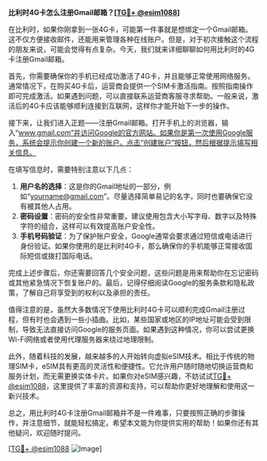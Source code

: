**比利时4G卡怎么注册Gmail邮箱？[[TG💪+ @esim1088](https://t.me/s/esim1088)]**

在比利时，如果你刚拿到一张4G卡，可能第一件事就是想绑定一个Gmail邮箱。这不仅方便接收邮件，还能用来管理各种在线账户。但是，对于初次接触这个流程的朋友来说，可能会觉得有点复杂。今天，我们就来详细聊聊如何用比利时的4G卡注册Gmail邮箱。

首先，你需要确保你的手机已经成功激活了4G卡，并且能够正常使用网络服务。通常情况下，在购买4G卡后，运营商会提供一个SIM卡激活指南。按照指南操作即可完成激活。如果遇到问题，可以直接联系运营商客服寻求帮助。一般来说，激活后的4G卡应该能够顺利连接到互联网，这样你才能开始下一步的操作。

接下来，让我们进入正题——注册Gmail邮箱。打开手机上的浏览器，输入“www.gmail.com”并访问Google的官方网站。如果你是第一次使用Google服务，系统会提示你创建一个新的账户。点击“创建账户”按钮，然后根据提示填写相关信息。

在填写信息时，需要特别注意以下几点：

1. **用户名的选择**：这是你的Gmail地址的一部分，例如“yourname@gmail.com”。尽量选择简单易记的名字，同时也要确保它没有被其他人占用。
2. **密码设置**：密码的安全性非常重要。建议使用包含大小写字母、数字以及特殊字符的组合，这样可以有效提高账户安全性。
3. **手机号码验证**：为了保护账户安全，Google通常会要求通过短信或电话进行身份验证。如果你使用的是比利时4G卡，那么确保你的手机能够正常接收国际短信或拨打国际电话。

完成上述步骤后，你还需要回答几个安全问题，这些问题是用来帮助你在忘记密码或其他紧急情况下恢复账户的。最后，记得仔细阅读Google的服务条款和隐私政策，了解自己将享受到的权利以及承担的责任。

值得注意的是，虽然大多数情况下使用比利时4G卡可以顺利完成Gmail注册过程，但有时也会遇到一些小插曲。比如，某些国家或地区的IP地址可能会受到限制，导致无法直接访问Google的服务页面。如果遇到这种情况，你可以尝试更换Wi-Fi网络或者使用代理服务器来绕过地理限制。

此外，随着科技的发展，越来越多的人开始转向虚拟eSIM技术。相比于传统的物理SIM卡，eSIM具有更高的灵活性和便捷性。它允许用户随时随地切换运营商和服务计划，而无需更换实体卡片。如果你对eSIM感兴趣，不妨试试[TG💪+ @esim1088](https://t.me/s/esim1088)，这里提供了丰富的资源和支持，可以帮助你更好地理解和使用这一新兴技术。

总之，用比利时4G卡注册Gmail邮箱并不是一件难事，只要按照正确的步骤操作，并注意细节，就能轻松搞定。希望本文能为你提供实用的帮助！如果你还有其他疑问，欢迎随时提问。

[[TG💪+ @esim1088](https://t.me/s/esim1088) ![Image](https://i.postimg.cc/4NQfJmqS/Snipaste-2025-05-13-00-14-12.png)]